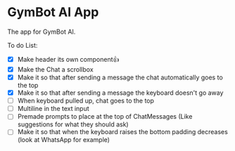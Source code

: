 # GymBot AI App

The app for GymBot AI.

To do List:

- [x] Make header its own component👍
- [x] Make the Chat a scrollbox
- [x] Make it so that after sending a message the chat automatically goes to the top
- [x] Make it so that after sending a message the keyboard doesn't go away
- [ ] When keyboard pulled up, chat goes to the top
- [ ] Multiline in the text input
- [ ] Premade prompts to place at the top of ChatMessages (Like suggestions for what they should ask)
- [ ] Make it so that when the keyboard raises the bottom padding decreases (look at WhatsApp for example)
